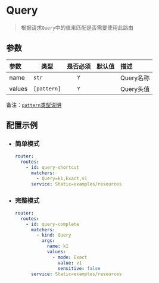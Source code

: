 # Query

> 根据请求`Query`中的值来匹配是否需要使用此路由

## 参数

| 参数     | 类型          | 是否必须 | 默认值 | 描述      |
|:-------|-------------|:----:|:---:|:--------|
| name   | `str`       | `Y`  |     | Query名称 |
| values | `[pattern]` | `Y`  |     | Query头值 |

备注：[`pattern`类型说明](./pattern.md)

## 配置示例

- ### 简单模式

    ```yaml
    router:
      routes:
        - id: query-shortcut
          matchers:
            - Query=k1,Exact,v1
          service: Static=examples/resources
    ```

- ### 完整模式

    ```yaml
    router:
      routes:
        - id: query-complete
          matchers:
            - kind: Query
              args:
                name: k1
                values:
                  - mode: Exact
                    value: v1
                    sensitive: false
          service: Static=examples/resources
    ```
